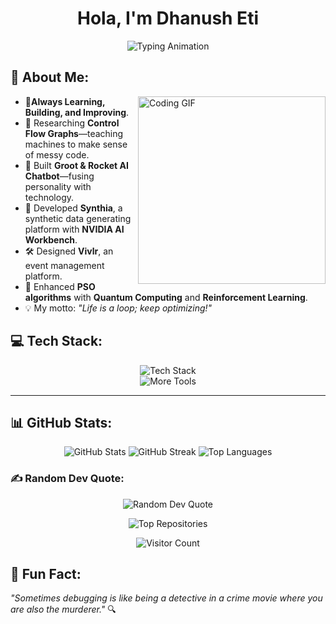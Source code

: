 <h1 align="center">Hola, I'm Dhanush Eti</h1>

<p align="center">
  <img src="https://readme-typing-svg.herokuapp.com?font=Fira+Code&size=22&duration=3000&pause=500&color=00FF00&center=true&vCenter=true&width=600&lines=🚀" alt="Typing Animation" />
</p>

## 💫 About Me:
<p>
  <img src="https://media.giphy.com/media/unxCGmTuBvwo2djRLA/giphy.gif?cid=790b7611ivhcgu5884vgxpm5vdz68ym6cp71j6qkdju8u2xc&ep=v1_gifs_search&rid=giphy.gif&ct=g" alt="Coding GIF" width="300px" align="right" />
</p>

- 🌟**Always Learning, Building, and Improving**.  
- 🧠 Researching **Control Flow Graphs**—teaching machines to make sense of messy code.  
- 🤖 Built **Groot & Rocket AI Chatbot**—fusing personality with technology.  
- 🚀 Developed **Synthia**, a synthetic data generating platform with **NVIDIA AI Workbench**.  
- 🛠️ Designed **Vivlr**, an event management platform.  
- 🎲 Enhanced **PSO algorithms** with **Quantum Computing** and **Reinforcement Learning**.  
- 💡 My motto: *"Life is a loop; keep optimizing!"*  

## 💻 Tech Stack:
<p align="center">
  <img src="https://skillicons.dev/icons?i=cpp,python,java,js,html,css,react,nextjs,docker,mysql,mongodb,gcp,vercel,tailwind,git" alt="Tech Stack" /><br/>
  <img src="https://skillicons.dev/icons?i=tensorflow,scikitlearn,numpy,pandas,solidity,flask,heroku,bootstrap,postman" alt="More Tools" />
</p>

---

## 📊 GitHub Stats:
<p align="center">
  <img src="https://github-readme-stats.vercel.app/api?username=dhanush04-eti&theme=tokyonight&hide_border=true&show_icons=true&include_all_commits=true" alt="GitHub Stats" />
  <img src="https://github-readme-streak-stats.herokuapp.com/?user=dhanush04-eti&theme=tokyonight&hide_border=true" alt="GitHub Streak" />
  <img src="https://github-readme-stats.vercel.app/api/top-langs/?username=dhanush04-eti&theme=tokyonight&layout=compact&hide_border=true" alt="Top Languages" />
</p>

### ✍️ Random Dev Quote:
<p align="center">
  <img src="https://quotes-github-readme.vercel.app/api?type=horizontal&theme=tokyonight" alt="Random Dev Quote" />
</p>

<p align="center">
  <img src="https://github-contributor-stats.vercel.app/api?username=dhanush04-eti&limit=5&theme=tokyonight&combine_all_yearly_contributions=true" alt="Top Repositories" />
</p>
<p align="center">
  <img src="https://visitcount.itsvg.in/api?id=dhanush04-eti&label=Profile%20Views&color=1&icon=2&pretty=true" alt="Visitor Count" />
</p>

## 🎯 Fun Fact:
*"Sometimes debugging is like being a detective in a crime movie where you are also the murderer."* 🔍  
